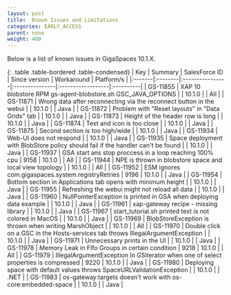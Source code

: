 ```yaml
---
layout: post
title:  Known Issues and Limitations
categories: EARLY_ACCESS
parent: none
weight: 400
---
```



Below is a list of known issues in GigaSpaces 10.1.X.


{: .table .table-bordered .table-condensed}
| Key | Summary | SalesForce ID | Since version | Workaround | Platform/s |
|:-------|:--------|:----------------|:---------------|:------------------|:----------|
| <nobr>GS-11855</nobr> | XAP 10 blobstore RPM gs-agent-blobstore.sh GSC_JAVA_OPTIONS | | 10.1.0 | | All |
| GS-11871 | Wrong data after reconnecting via the reconnect button in the webui | | 10.1.0 | | Java |
| GS-11872 | Problem with "Reset layouts" in "Data Grids" tab | | 10.1.0 | | Java |
| GS-11873 | Height of the header row is long | | 10.1.0 | | Java |
| GS-11874 | Text and icon is too close | | 10.1.0 | | Java |
| GS-11875 | Second section is too high/wide | | 10.1.0 | | Java |
| GS-11934 | Web-UI does not respond | | 10.1.0 | | Java |
| GS-11935 | Space deployment with BlobStore policy should fail if the handler can't be found | | 10.1.0 | | Java |
| GS-11937 | GSA start ans stop proccess in a loop reaching 100% cpu | 9158 | 10.1.0 | | All |
| GS-11944 | NPE is thrown in blobstore space and local view topology |  | 10.1.0 | | All |
| GS-11952 | ESM ignores com.gigaspaces.system.registryRetries | 9196 | 10.1.0 | | Java |
| GS-11954 | Bottom section in Applications tab opens with minimum height |  | 10.1.0 | | Java |
| GS-11955 | Refreshing the webui might not reload all data |  | 10.1.0 | | Java |
| GS-11960 | NullPointerException is printed in GSA when deploying data example |  | 10.1.0 | | Java |
| GS-11961 | xap-gateway recipe - missing library |  | 10.1.0 | | Java |
| GS-11967 | start_tutorial.sh printed text is not colored in MacOS |  | 10.1.0 | | Java |
| GS-11969 | BlobStoreException is thrown when writing MarshObject |  | 10.1.0 | | All |
| GS-11970 | Double click on a GSC in the Hosts-services tab throws IllegalArgumentException |  | 10.1.0 | | Java |
| GS-11971 | Unnecessary prints in the UI |  | 10.1.0 | | Java |
| GS-11978 | Memory Leak in FIfo Groups in certain condition | 9218 | 10.1.0 | | All |
| GS-11979 | IllegalArgumentException In GSiterator when one of select properties is compressed | 9220 | 10.1.0 | | Java |
| GS-11980 | Deploying space with default values throws SpaceURLValidationException |  | 10.1.0 | | .NET |
| GS-11983 | os-gateway:targets doesn't work with os-core:embedded-space |  | 10.1.0 | | Java |